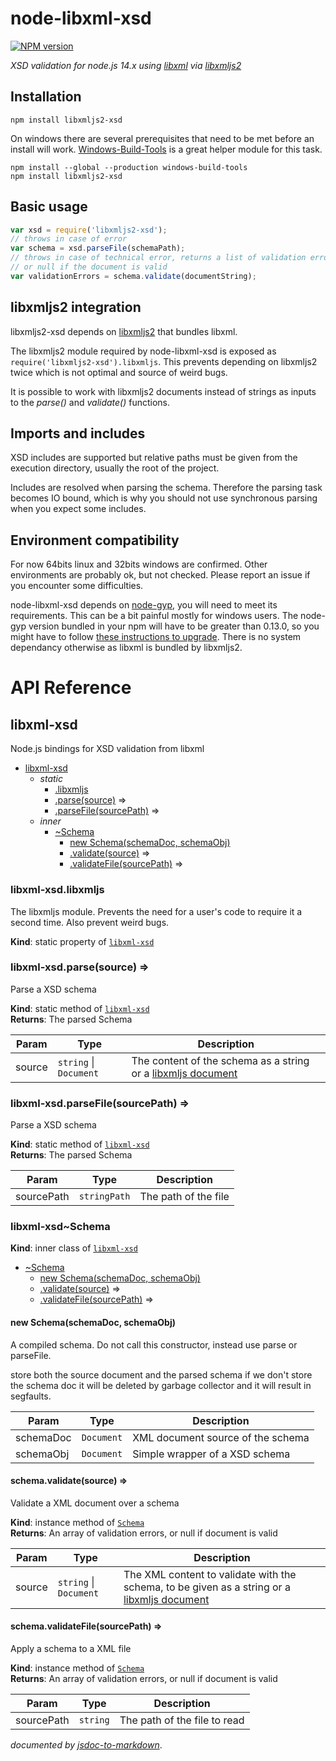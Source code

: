 node-libxml-xsd
===============

[![NPM version](https://badge.fury.io/js/libxmljs2-xsd.svg)](http://badge.fury.io/js/libxmljs2-xsd)

*XSD validation for node.js 14.x using [libxml](http://xmlsoft.org/) via [libxmljs2](https://github.com/marudor/libxmljs2)*

Installation
------------

	npm install libxmljs2-xsd

On windows there are several prerequisites that need to be met before an install will work.
[Windows-Build-Tools](https://github.com/felixrieseberg/windows-build-tools) is a great helper module for this task.

    npm install --global --production windows-build-tools
    npm install libxmljs2-xsd

Basic usage
-----------

```js
var xsd = require('libxmljs2-xsd');
// throws in case of error
var schema = xsd.parseFile(schemaPath);
// throws in case of technical error, returns a list of validation errors, 
// or null if the document is valid
var validationErrors = schema.validate(documentString);
```

libxmljs2 integration
--------------------

libxmljs2-xsd depends on [libxmljs2](https://github.com/marudor/libxmljs2) that bundles libxml.

The libxmljs2 module required by node-libxml-xsd is exposed as ```require('libxmljs2-xsd').libxmljs```. This prevents depending on libxmljs2 twice which is not optimal and source of weird bugs.

It is possible to work with libxmljs2 documents instead of strings as inputs to the *parse()* and *validate()* functions.

Imports and includes
--------------------

XSD includes are supported but relative paths must be given from the execution directory, usually the root of the project.

Includes are resolved when parsing the schema. Therefore the parsing task becomes IO bound, which is why you should not use synchronous parsing when you expect some includes.


Environment compatibility
-------------------------

For now 64bits linux and 32bits windows are confirmed. Other environments are probably ok, but not checked. Please report an issue if you encounter some difficulties.

node-libxml-xsd depends on [node-gyp](https://github.com/TooTallNate/node-gyp), you will need to meet its requirements. This can be a bit painful mostly for windows users. The node-gyp version bundled in your npm will have to be greater than 0.13.0, so you might have to follow [these instructions to upgrade](https://github.com/TooTallNate/node-gyp/wiki/Updating-npm's-bundled-node-gyp). There is no system dependancy otherwise as libxml is bundled by libxmljs2.

API Reference
=============
<a name="module_libxml-xsd"></a>

## libxml-xsd
Node.js bindings for XSD validation from libxml


* [libxml-xsd](#module_libxml-xsd)
    * _static_
        * [.libxmljs](#module_libxml-xsd.libxmljs)
        * [.parse(source)](#module_libxml-xsd.parse) ⇒
        * [.parseFile(sourcePath)](#module_libxml-xsd.parseFile) ⇒
    * _inner_
        * [~Schema](#module_libxml-xsd..Schema)
            * [new Schema(schemaDoc, schemaObj)](#new_module_libxml-xsd..Schema_new)
            * [.validate(source)](#module_libxml-xsd..Schema+validate) ⇒
            * [.validateFile(sourcePath)](#module_libxml-xsd..Schema+validateFile) ⇒

<a name="module_libxml-xsd.libxmljs"></a>

### libxml-xsd.libxmljs
The libxmljs module. Prevents the need for a user's code to require it a second time. Also prevent weird bugs.

**Kind**: static property of [<code>libxml-xsd</code>](#module_libxml-xsd)  
<a name="module_libxml-xsd.parse"></a>

### libxml-xsd.parse(source) ⇒
Parse a XSD schema

**Kind**: static method of [<code>libxml-xsd</code>](#module_libxml-xsd)  
**Returns**: The parsed Schema  

| Param | Type | Description |
| --- | --- | --- |
| source | <code>string</code> \| <code>Document</code> | The content of the schema as a string or a [libxmljs document](https://github.com/polotek/libxmljs/wiki/Document) |

<a name="module_libxml-xsd.parseFile"></a>

### libxml-xsd.parseFile(sourcePath) ⇒
Parse a XSD schema

**Kind**: static method of [<code>libxml-xsd</code>](#module_libxml-xsd)  
**Returns**: The parsed Schema  

| Param | Type | Description |
| --- | --- | --- |
| sourcePath | <code>stringPath</code> | The path of the file |

<a name="module_libxml-xsd..Schema"></a>

### libxml-xsd~Schema
**Kind**: inner class of [<code>libxml-xsd</code>](#module_libxml-xsd)  

* [~Schema](#module_libxml-xsd..Schema)
    * [new Schema(schemaDoc, schemaObj)](#new_module_libxml-xsd..Schema_new)
    * [.validate(source)](#module_libxml-xsd..Schema+validate) ⇒
    * [.validateFile(sourcePath)](#module_libxml-xsd..Schema+validateFile) ⇒

<a name="new_module_libxml-xsd..Schema_new"></a>

#### new Schema(schemaDoc, schemaObj)
A compiled schema. Do not call this constructor, instead use parse or parseFile.

store both the source document and the parsed schema
if we don't store the schema doc it will be deleted by garbage collector and it will result in segfaults.


| Param | Type | Description |
| --- | --- | --- |
| schemaDoc | <code>Document</code> | XML document source of the schema |
| schemaObj | <code>Document</code> | Simple wrapper of a XSD schema |

<a name="module_libxml-xsd..Schema+validate"></a>

#### schema.validate(source) ⇒
Validate a XML document over a schema

**Kind**: instance method of [<code>Schema</code>](#module_libxml-xsd..Schema)  
**Returns**: An array of validation errors, or null if document is valid  

| Param | Type | Description |
| --- | --- | --- |
| source | <code>string</code> \| <code>Document</code> | The XML content to validate with the schema, to be given as a string or a [libxmljs document](https://github.com/polotek/libxmljs/wiki/Document) |

<a name="module_libxml-xsd..Schema+validateFile"></a>

#### schema.validateFile(sourcePath) ⇒
Apply a schema to a XML file

**Kind**: instance method of [<code>Schema</code>](#module_libxml-xsd..Schema)  
**Returns**: An array of validation errors, or null if document is valid  

| Param | Type | Description |
| --- | --- | --- |
| sourcePath | <code>string</code> | The path of the file to read |


*documented by [jsdoc-to-markdown](https://github.com/75lb/jsdoc-to-markdown)*.
